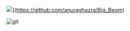 ![](https://github-readme-stats.vercel.app/api?username=Big_Beom&hide_title=true&show_icons=true&include_all_commits=true&disable_animations=true&theme=vue)](https://github.com/anuraghazra/Big_Beom) 

![git](https://img.shields.io/badge/-Git-F05032?style=for-the-badge&logo=git&logoColor=ffffff)


